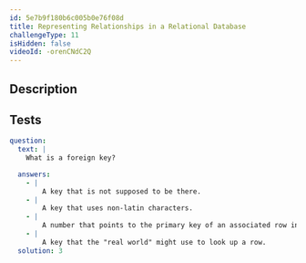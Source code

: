 ```yaml
---
id: 5e7b9f180b6c005b0e76f08d
title: Representing Relationships in a Relational Database
challengeType: 11
isHidden: false
videoId: -orenCNdC2Q
---
```


## Description
<section id='description'>

</section>

## Tests
<section id='tests'>

```yml
question:
  text: |
    What is a foreign key?

  answers:
    - |
        A key that is not supposed to be there.
    - |
        A key that uses non-latin characters.
    - |
        A number that points to the primary key of an associated row in a different table.
    - |
        A key that the "real world" might use to look up a row.
  solution: 3
```

</section>
